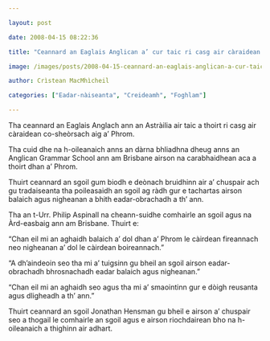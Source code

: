 ```yaml
---

layout: post

date: 2008-04-15 08:22:36

title: "Ceannard an Eaglais Anglican a’ cur taic ri casg air càraidean co-sheòrsach aig a’ Phrom"

image: /images/posts/2008-04-15-ceannard-an-eaglais-anglican-a-cur-taic-ri-casg-air-caraidean-co-sheorsach-aig-a-phrom.webp

author: Crìstean MacMhìcheil

categories: ["Eadar-nàiseanta", "Creideamh", "Foghlam"]

---
```


Tha ceannard an Eaglais Anglach ann an Astràilia air taic a thoirt ri casg air càraidean co-sheòrsach aig a’ Phrom.

Tha cuid dhe na h-oileanaich anns an dàrna bhliadhna dheug anns an Anglican Grammar School ann am Brisbane airson na carabhaidhean aca a thoirt dhan a’ Phrom.

Thuirt ceannard an sgoil gum biodh e deònach bruidhinn air a’ chuspair ach gu tradaiseanta tha poileasaidh an sgoil ag ràdh gur e tachartas airson balaich agus nigheanan a bhith eadar-obrachadh a th’ ann.

Tha an t-Urr. Philip Aspinall na cheann-suidhe comhairle an sgoil agus na Àrd-easbaig ann am Brisbane. Thuirt e:

“Chan eil mi an aghaidh balaich a’ dol dhan a’ Phrom le càirdean fireannach neo nigheanan a’ dol le càirdean boireannach.”

“A dh’aindeoin seo tha mi a’ tuigsinn gu bheil an sgoil airson eadar-obrachadh bhrosnachadh eadar balaich agus nigheanan.”

“Chan eil mi an aghaidh seo agus tha mi a’ smaointinn gur e dòigh reusanta agus dligheadh a th’ ann.”

Thuirt ceannard an sgoil Jonathan Hensman gu bheil e airson a’ chuspair seo a thogail le comhairle an sgoil agus e airson riochdairean bho na h-oileanaich a thighinn air adhart.
